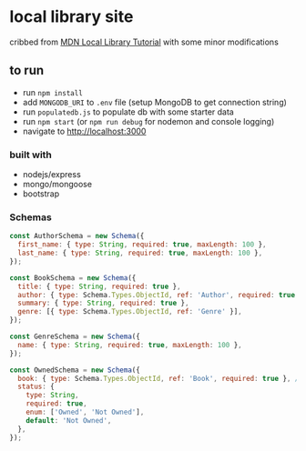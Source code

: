 # local library site

cribbed from [MDN Local Library Tutorial](https://developer.mozilla.org/en-US/docs/Learn/Server-side/Express_Nodejs/Tutorial_local_library_website) with some minor modifications

## to run

- run `npm install`
- add `MONGODB_URI` to `.env` file (setup MongoDB to get connection string)
- run `populatedb.js` to populate db with some starter data
- run `npm start` (or `npm run debug` for nodemon and console logging)
- navigate to <http://localhost:3000>

### built with

- nodejs/express
- mongo/mongoose
- bootstrap

### Schemas

```js
const AuthorSchema = new Schema({
  first_name: { type: String, required: true, maxLength: 100 },
  last_name: { type: String, required: true, maxLength: 100 },
});

const BookSchema = new Schema({
  title: { type: String, required: true },
  author: { type: Schema.Types.ObjectId, ref: 'Author', required: true },
  summary: { type: String, required: true },
  genre: [{ type: Schema.Types.ObjectId, ref: 'Genre' }],
});

const GenreSchema = new Schema({
  name: { type: String, required: true, maxLength: 100 },
});

const OwnedSchema = new Schema({
  book: { type: Schema.Types.ObjectId, ref: 'Book', required: true }, //reference to the associated book
  status: {
    type: String,
    required: true,
    enum: ['Owned', 'Not Owned'],
    default: 'Not Owned',
  },
});
```
